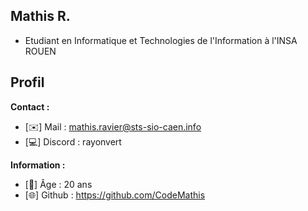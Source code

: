 Mathis R.
---------------------
  * Etudiant en Informatique et Technologies de l'Information à l'INSA ROUEN

Profil
---------------------
__Contact :__
  * [✉️] Mail : mathis.ravier@sts-sio-caen.info
  * [💻] Discord : rayonvert

__Information :__
  * [📆] Âge : 20 ans
  * [🌐] Github : https://github.com/CodeMathis
